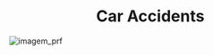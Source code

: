 <h1 align="center"> Car Accidents </h1>

![imagem_prf](/Downloads/acidente-de-via-com-carros-esmagados.jpg)
